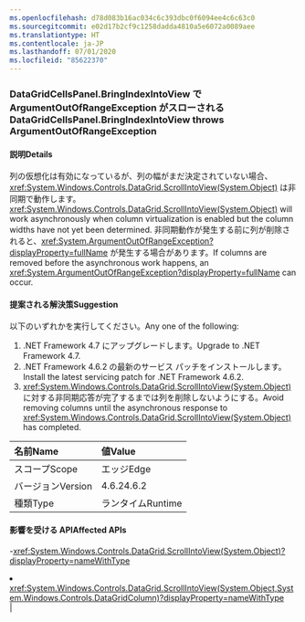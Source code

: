 ```yaml
---
ms.openlocfilehash: d78d083b16ac034c6c393dbc0f6094ee4c6c63c0
ms.sourcegitcommit: e02d17b2cf9c1258dadda4810a5e6072a0089aee
ms.translationtype: HT
ms.contentlocale: ja-JP
ms.lasthandoff: 07/01/2020
ms.locfileid: "85622370"
---
```

### <a name="datagridcellspanelbringindexintoview-throws-argumentoutofrangeexception"></a><span data-ttu-id="5721e-101">DataGridCellsPanel.BringIndexIntoView で ArgumentOutOfRangeException がスローされる</span><span class="sxs-lookup"><span data-stu-id="5721e-101">DataGridCellsPanel.BringIndexIntoView throws ArgumentOutOfRangeException</span></span>

#### <a name="details"></a><span data-ttu-id="5721e-102">説明</span><span class="sxs-lookup"><span data-stu-id="5721e-102">Details</span></span>

<span data-ttu-id="5721e-103">列の仮想化は有効になっているが、列の幅がまだ決定されていない場合、<xref:System.Windows.Controls.DataGrid.ScrollIntoView(System.Object)> は非同期で動作します。</span><span class="sxs-lookup"><span data-stu-id="5721e-103"><xref:System.Windows.Controls.DataGrid.ScrollIntoView(System.Object)> will work asynchronously when column virtualization is enabled but the column widths have not yet been determined.</span></span>  <span data-ttu-id="5721e-104">非同期動作が発生する前に列が削除されると、<xref:System.ArgumentOutOfRangeException?displayProperty=fullName> が発生する場合があります。</span><span class="sxs-lookup"><span data-stu-id="5721e-104">If columns are removed before the asynchronous work happens, an <xref:System.ArgumentOutOfRangeException?displayProperty=fullName> can occur.</span></span>

#### <a name="suggestion"></a><span data-ttu-id="5721e-105">提案される解決策</span><span class="sxs-lookup"><span data-stu-id="5721e-105">Suggestion</span></span>

<span data-ttu-id="5721e-106">以下のいずれかを実行してください。</span><span class="sxs-lookup"><span data-stu-id="5721e-106">Any one of the following:</span></span><ol><li><span data-ttu-id="5721e-107">.NET Framework 4.7 にアップグレードします。</span><span class="sxs-lookup"><span data-stu-id="5721e-107">Upgrade to .NET Framework 4.7.</span></span></li><li><span data-ttu-id="5721e-108">.NET Framework 4.6.2 の最新のサービス パッチをインストールします。</span><span class="sxs-lookup"><span data-stu-id="5721e-108">Install the latest servicing patch for .NET Framework 4.6.2.</span></span></li><li><span data-ttu-id="5721e-109"><xref:System.Windows.Controls.DataGrid.ScrollIntoView(System.Object)> に対する非同期応答が完了するまでは列を削除しないようにする。</span><span class="sxs-lookup"><span data-stu-id="5721e-109">Avoid removing columns until the asynchronous response to <xref:System.Windows.Controls.DataGrid.ScrollIntoView(System.Object)> has completed.</span></span></li></ol>

| <span data-ttu-id="5721e-110">名前</span><span class="sxs-lookup"><span data-stu-id="5721e-110">Name</span></span>    | <span data-ttu-id="5721e-111">値</span><span class="sxs-lookup"><span data-stu-id="5721e-111">Value</span></span>       |
|:--------|:------------|
| <span data-ttu-id="5721e-112">スコープ</span><span class="sxs-lookup"><span data-stu-id="5721e-112">Scope</span></span>   |<span data-ttu-id="5721e-113">エッジ</span><span class="sxs-lookup"><span data-stu-id="5721e-113">Edge</span></span>|
|<span data-ttu-id="5721e-114">バージョン</span><span class="sxs-lookup"><span data-stu-id="5721e-114">Version</span></span>|<span data-ttu-id="5721e-115">4.6.2</span><span class="sxs-lookup"><span data-stu-id="5721e-115">4.6.2</span></span>|
|<span data-ttu-id="5721e-116">種類</span><span class="sxs-lookup"><span data-stu-id="5721e-116">Type</span></span>|<span data-ttu-id="5721e-117">ランタイム</span><span class="sxs-lookup"><span data-stu-id="5721e-117">Runtime</span></span>

#### <a name="affected-apis"></a><span data-ttu-id="5721e-118">影響を受ける API</span><span class="sxs-lookup"><span data-stu-id="5721e-118">Affected APIs</span></span>

-<xref:System.Windows.Controls.DataGrid.ScrollIntoView(System.Object)?displayProperty=nameWithType></li><li><xref:System.Windows.Controls.DataGrid.ScrollIntoView(System.Object,System.Windows.Controls.DataGridColumn)?displayProperty=nameWithType></li></ul>|

